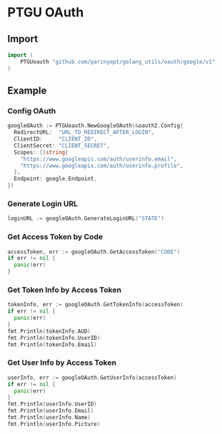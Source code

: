 # PTGU OAuth

## Import
```go
import (
	PTGUoauth "github.com/parinyapt/golang_utils/oauth/google/v1"
)
```

## Example
### Config OAuth
```go
googleOAuth := PTGUoauth.NewGoogleOAuth(&oauth2.Config{
  RedirectURL:  "URL_TO_REDIRECT_AFTER_LOGIN",
  ClientID:     "CLIENT_ID",
  ClientSecret: "CLIENT_SECRET",
  Scopes: []string{
    "https://www.googleapis.com/auth/userinfo.email",
    "https://www.googleapis.com/auth/userinfo.profile",
  },
  Endpoint: google.Endpoint,
})
```

### Generate Login URL
```go
loginURL := googleOAuth.GenerateLoginURL("STATE")
```

### Get Access Token by Code
```go
accessToken, err := googleOAuth.GetAccessToken("CODE")
if err != nil {
  panic(err)
}
```

### Get Token Info by Access Token
```go
tokenInfo, err := googleOAuth.GetTokenInfo(accessToken)
if err != nil {
  panic(err)
}
fmt.Println(tokenInfo.AUD)
fmt.Println(tokenInfo.UserID)
fmt.Println(tokenInfo.Email)
```

### Get User Info by Access Token
```go
userInfo, err := googleOAuth.GetUserInfo(accessToken)
if err != nil {
  panic(err)
}
fmt.Println(userInfo.UserID)
fmt.Println(userInfo.Email)
fmt.Println(userInfo.Name)
fmt.Println(userInfo.Picture)
```